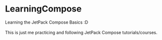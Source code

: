 # LearningCompose
Learning the JetPack Compose Basics :D
<br/>
<br/>
This is just me practicing and following JetPack Compose tutorials/courses.
